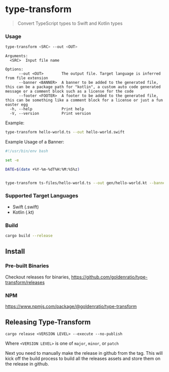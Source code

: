 # type-transform

> Convert TypeScript types to Swift and Kotlin types

### Usage

```sh
type-transform <SRC> --out <OUT>
```

```
Arguments:
  <SRC>  Input file name

Options:
      --out <OUT>        The output file. Target language is inferred from file extension
      --banner <BANNER>  A banner to be added to the generated file, this can be a package path for "kotlin", a custom auto code generated message or a comment block such as a license for the code
      --footer <FOOTER>  A footer to be added to the generated file, this can be something like a comment block for a license or just a fun easter egg
  -h, --help             Print help
  -V, --version          Print version
```

Example:
```sh
type-transform hello-world.ts --out hello-world.swift
```

Example Usage of a Banner:

```sh
#!/usr/bin/env bash

set -e

DATE=$(date +%Y-%m-%dT%H:%M:%S%z)


type-transform ts-files/hello-world.ts --out gen/hello-world.kt --banner "// Hello World\n// This code was auto generated at ${DATE} \npackage com.github.goldenratio\n"

```
### Supported Target Languages

- Swift (.swift)
- Kotlin (.kt)


### Build

```sh
cargo build --release
```

## Install

### Pre-built Binaries
Checkout releases for binaries,
https://github.com/goldenratio/type-transform/releases

### NPM
https://www.npmjs.com/package/@goldenratio/type-transform


## Releasing Type-Transform

```
cargo release <VERSION LEVEL> --execute --no-publish
```

Where `<VERSION LEVEL>` is one of `major`, `minor`, or `patch`

Next you need to manually make the release in github from the tag. This will kick off the build process
to build all the releases assets and store them on the release in github. 
